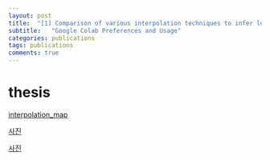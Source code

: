 ```yaml
---
layout: post
title:  "[1] Comparison of various interpolation techniques to infer localization of audio files using ENF signals"
subtitle:   "Google Colab Preferences and Usage"
categories: publications
tags: publications 
comments: true
---
```


# thesis

[interpolation_map]('https://hyekyunghan.github.io/assets/img/demo_intp.gif')
  
[사진]('https://hyekyunghan.github.io/assets/img/1.pdf')

[사진]('https://hyekyunghan.github.io/assets/img/5.pdf')
